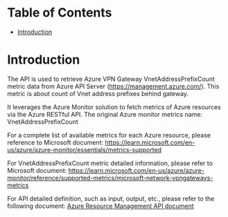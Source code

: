 # Table of Contents
- [Introduction](#introduction)


# Introduction <a name="introduction"></a>
The API is used to retrieve Azure VPN Gateway VnetAddressPrefixCount metric data from Azure API Server (https://management.azure.com/). This metric is about count of Vnet address prefixes behind gateway.



It leverages the Azure Monitor solution to fetch metrics of Azure resources via the Azure RESTful API. The original Azure monitor metrics name: VnetAddressPrefixCount



For a complete list of available metrics for each Azure resource, please reference to Microsoft document: https://learn.microsoft.com/en-us/azure/azure-monitor/essentials/metrics-supported 

For VnetAddressPrefixCount metric detailed information, please refer to Microsoft document: https://learn.microsoft.com/en-us/azure/azure-monitor/reference/supported-metrics/microsoft-network-vpngateways-metrics

For API detailed definition, such as input, output, etc., please refer to the following document:
[Azure Resource Management API document](https://learn.microsoft.com/en-us/rest/api/monitor/metrics/list?view=rest-monitor-2023-10-01&tabs=HTTP)